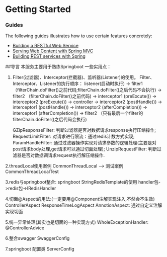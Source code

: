 # Getting Started

### Guides
The following guides illustrates how to use certain features concretely:

* [Building a RESTful Web Service](https://spring.io/guides/gs/rest-service/)
* [Serving Web Content with Spring MVC](https://spring.io/guides/gs/serving-web-content/)
* [Building REST services with Spring](https://spring.io/guides/tutorials/bookmarks/)

##导言
本服务主要用于熟练Springboot 一些实用点：
 1. Filter(过滤器)、Interceptor(拦截器)、监听器(Listener)的使用。
        Filter、Interceptor、Listener的执行顺序：
        listener(启动时执行) -> filter1 （filterChain.doFilter()之前代码;filterChain.doFilter()之后代码不会执行)
        -> filter2 （filterChain.doFilter()之前代码)
        -> interceptor1 (preExcute()) 
        -> interceptor2 (preExcute())
        -> controller
        -> interceptor2 (postHandle())
        -> interceptor1 (postHandle()) 
        -> interceptor2 (afterCompletion())
        -> interceptor1 (afterCompletion()) 
        -> filter2 （只有最后一个filter的filterChain.doFilter()之后代码会执行)
     
       GZipResponseFilter: 判断过滤器是否对数据请求response执行压缩操作;
       RequestLimitFilter: 对请求进行限流：通过redis计数方式实现;
       ParamHandleFilter:  通过过滤器操作实现对请求参数的逻辑处理(主要是对post请求body处理,get请求可以通过切面处理);
       UnzipRequestFilter: 判断过滤器是否对数据调请求request执行解压缩操作.
       
 2.threadLocal使用案例
        CommonThreadLocal ——> 测试案例CommonThreadLocalTest
  
 3.redis与springboot整合:  springboot StringRedisTemplate的使用 
        handler包->redis包->IRedisHandler
   
 4.切面@Aspect的用法:(一定要用@Component注解实现注入,不然会不生效)
        ControllerAspect
        ResponseTimeLogAspect
        AnnotionAspect: 通过自定义注解实现切面

 5.统一异常处理(其实也是切面的一种实现方式)
        WholeExceptionHandler: @ControllerAdvice
   
 6.整合swagger
        SwaggerConfig
    
 7.springboot 配置类
        ServerConfig